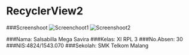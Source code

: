# RecyclerView2

###Screenshoot
![Screenchoot1](https://s22.postimg.org/f3ryc1vmp/Screenshot_2016_11_04_20_42_14.png)
![Screenshoot2](https://s22.postimg.org/fs0suzuch/Screenshot_2016_11_04_20_42_02.png
)


###Nama: Salsabilla Mega Savira
###Kelas: XI RPL 3
###No.Absen: 30
###NIS:4824/1543.070
###Sekolah: SMK Telkom Malang
